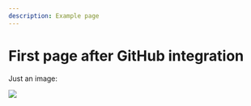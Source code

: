 ```yaml
---
description: Example page
---
```


# First page after GitHub integration

Just an image:

![](.gitbook/assets/story-heritage.png)

